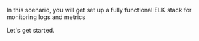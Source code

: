 In this scenario, you will get set up a fully functional ELK stack for monitoring logs and metrics

Let's get started.